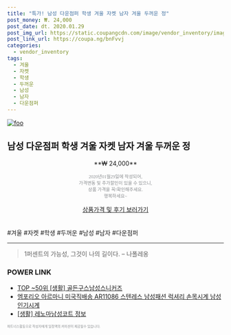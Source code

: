 ```yaml
--- 
title: "특가! 남성 다운점퍼 학생 겨울 ​​자켓 남자 겨울 두꺼운 정" 
post_money: ₩. 24,000 
post_date: dt. 2020.01.29 
post_img_url: https://static.coupangcdn.com/image/vendor_inventory/images/2018/10/11/11/8/d0aa245b-d2e3-4495-b2e1-4b1b0663d9ec.jpg 
post_link_url: https://coupa.ng/bnFvvj 
categories: 
  - vendor_inventory 
tags: 
  - 겨울 
  - ​​자켓 
  - 학생 
  - 두꺼운 
  - 남성 
  - 남자 
  - 다운점퍼 
--- 
```

[![foo](https://static.coupangcdn.com/image/vendor_inventory/images/2018/10/11/11/8/d0aa245b-d2e3-4495-b2e1-4b1b0663d9ec.jpg)](https://coupa.ng/bnFvvj) 

## 남성 다운점퍼 학생 겨울 ​​자켓 남자 겨울 두꺼운 정 
<p style="text-align: center;">**₩ 24,000**</p> 
<p style="text-align: center;"><span style="color: #898c8f; font-family: Georgia,Times,serif; font-size: 0.75em;">2020년01월29일에 작성되어, <br>가격변동 및 추가할인이 있을 수 있으니,<br> 상품 가격을 꼭!확인해주세요.<br>행복하세요~</span> 
</p>	 
<div markdown="0" style="text-align: center;"><a href="https://coupa.ng/bnFvvj" class="btn btn--success">상품가격 및 후기 보러가기</a></div> 
<br><br> 
  #겨울 #​​자켓 #학생 #두꺼운 #남성 #남자 #다운점퍼 
<hr> 

> 1퍼센트의 가능성, 그것이 나의 길이다. – 나폴레옹 


### POWER LINK

* <a href="https://blog.naver.com/fasyy4321/221783247463" target="_blank"> TOP ~50위 [생활] 골든구스남성스니커즈</a>
* <a href="https://blog.naver.com/fasyy4321/221787836356" target="_blank">엠포리오 아르마니 미국직배송 AR11086 스텐레스 남성패션 럭셔리 손목시계 남성인기시계</a>
* <a href="https://blog.naver.com/santokki14/221774174805" target="_blank"> [생활] 레노마남성코트 정보 </a>

<span style="color: #898c8f; font-family: Georgia,Times,serif; font-size: 0.55em;">파트너스활동으로 작성자에게 일정액의 커미션이 제공될수 있습니다.</span> 
